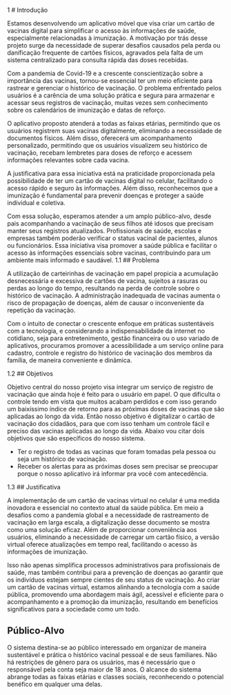 1 # Introdução

Estamos desenvolvendo um aplicativo móvel que visa criar um cartão de vacinas digital para simplificar o acesso às informações de saúde, especialmente relacionadas à imunização. A motivação por trás desse projeto surge da necessidade de superar desafios causados pela perda ou danificação frequente de cartões físicos, agravados pela falta de um sistema centralizado para consulta rápida das doses recebidas.

Com a pandemia de Covid-19 e a crescente conscientização sobre a importância das vacinas, tornou-se essencial ter um meio eficiente para rastrear e gerenciar o histórico de vacinação. O problema enfrentado pelos usuários é a carência de uma solução prática e segura para armazenar e acessar seus registros de vacinação, muitas vezes sem conhecimento sobre os calendários de imunização e datas de reforço.

O aplicativo proposto atenderá a todas as faixas etárias, permitindo que os usuários registrem suas vacinas digitalmente, eliminando a necessidade de documentos físicos. Além disso, oferecerá um acompanhamento personalizado, permitindo que os usuários visualizem seu histórico de vacinação, recebam lembretes para doses de reforço e acessem informações relevantes sobre cada vacina.

A justificativa para essa iniciativa está na praticidade proporcionada pela possibilidade de ter um cartão de vacinas digital no celular, facilitando o acesso rápido e seguro às informações. Além disso, reconhecemos que a imunização é fundamental para prevenir doenças e proteger a saúde individual e coletiva. 

Com essa solução, esperamos atender a um amplo público-alvo, desde pais acompanhando a vacinação de seus filhos até idosos que precisam manter seus registros atualizados. Profissionais de saúde, escolas e empresas também poderão verificar o status vacinal de pacientes, alunos ou funcionários. Essa iniciativa visa promover a saúde pública e facilitar o acesso às informações essenciais sobre vacinas, contribuindo para um ambiente mais informado e saudável.
1.1 ## Problema

A utilização de carteirinhas de vacinação em papel propicia a acumulação desnecessária e excessiva de cartões de vacina, sujeitos a rasuras ou perdas ao longo do tempo, resultando na perda de controle sobre o histórico de vacinação. A administração inadequada de vacinas aumenta o risco de propagação de doenças, além de causar o inconveniente da repetição da vacinação.

Com o intuito de conectar o crescente enfoque em práticas sustentáveis com a tecnologia, e considerando a indispensabilidade da internet no cotidiano, seja para entretenimento, gestão financeira ou o uso variado de aplicativos, procuramos promover a acessibilidade a um serviço online para cadastro, controle e registro do histórico de vacinação dos membros da família, de maneira conveniente e dinâmica.

1.2 ## Objetivos

Objetivo central do nosso projeto visa integrar um serviço de registro de vacinação que ainda hoje é feito para o usuário em papel. O que dificulta o controle tendo em vista que muitos acabam perdidos e com isso gerando um baixíssimo índice de retorno para as próximas doses de vacinas que são aplicadas ao longo da vida. Então nosso objetivo é digitalizar o cartão de vacinação dos cidadãos, para que com isso tenham um controle fácil e preciso das vacinas aplicadas ao longo da vida. Abaixo vou citar dois objetivos que são específicos do nosso sistema.  


 
- Ter o registro de todas as vacinas que foram tomadas pela pessoa ou seja um histórico de vacinação.
- Receber os alertas para as próximas doses sem precisar se preocupar porque o nosso aplicativo irá informar pra você com antecedência.

1.3 ## Justificativa

A implementação de um cartão de vacinas virtual no celular é uma medida inovadora e essencial no contexto atual da saúde pública. Em meio a desafios como a pandemia global e a necessidade de rastreamento de vacinação em larga escala, a digitalização desse documento se mostra como uma solução eficaz. Além de proporcionar conveniência aos usuários, eliminando a necessidade de carregar um cartão físico, a versão virtual oferece atualizações em tempo real, facilitando o acesso às informações de imunização. 

Isso não apenas simplifica processos administrativos para profissionais de saúde, mas também contribui para a prevenção de doenças ao garantir que os indivíduos estejam sempre cientes de seu status de vacinação. Ao criar um cartão de vacinas virtual, estamos alinhando a tecnologia com a saúde pública, promovendo uma abordagem mais ágil, acessível e eficiente para o acompanhamento e a promoção da imunização, resultando em benefícios significativos para a sociedade como um todo.


## Público-Alvo

O sistema destina-se ao público interessado em organizar de maneira sustentável e prática o histórico vacinal pessoal e de seus familiares. Não há restrições de gênero para os usuários, mas é necessário que o responsável pela conta seja maior de 18 anos. O alcance do sistema abrange todas as faixas etárias e classes sociais, reconhecendo o potencial benéfico em qualquer uma delas.
